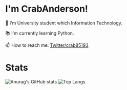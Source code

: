 # I'm CrabAnderson!
<!-------------------- Batch ---------------------->

<!------------------------------------------------->

🏫 I'm University student which Information Technology.

📚 I'm currently learning Python.

📫 How to reach me: [Twitter/crab85193](https://www.twitter.com/crab85193)

# Stats

![Anurag's GitHub stats](https://github-readme-stats.vercel.app/api?username=crab85193&card_width=500&show_icons=true&count_private=true&line_height=40)
![Top Langs](https://github-readme-stats.vercel.app/api/top-langs/?username=crab85193&card_width=300&hide=html)


